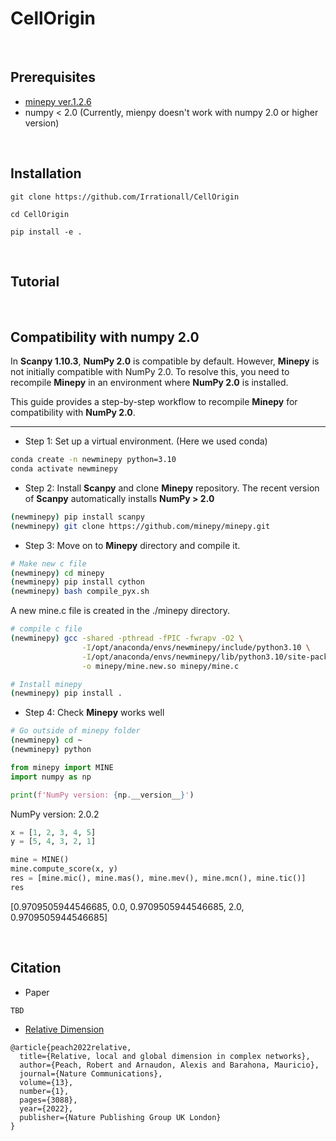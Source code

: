 # CellOrigin

&nbsp;
  
## Prerequisites
* [minepy ver.1.2.6](https://github.com/minepy/minepy)
* numpy < 2.0 (Currently, mienpy doesn't work with numpy 2.0 or higher version)


&nbsp;

## Installation
```
git clone https://github.com/Irrationall/CellOrigin

cd CellOrigin

pip install -e .
```

&nbsp;

## Tutorial

&nbsp;

## Compatibility with numpy 2.0
In **Scanpy 1.10.3**, **NumPy 2.0** is compatible by default. However, **Minepy** is not initially compatible with NumPy 2.0. To resolve this, you need to recompile **Minepy** in an environment where **NumPy 2.0** is installed.

This guide provides a step-by-step workflow to recompile **Minepy** for compatibility with **NumPy 2.0**.

---

* Step 1: Set up a virtual environment. (Here we used conda)
```bash
conda create -n newminepy python=3.10
conda activate newminepy
```
* Step 2: Install **Scanpy** and clone **Minepy** repository. The recent version of **Scanpy** automatically installs **NumPy > 2.0**
```bash
(newminepy) pip install scanpy
(newminepy) git clone https://github.com/minepy/minepy.git
```
* Step 3: Move on to **Minepy** directory and compile it.
```bash
# Make new c file
(newminepy) cd minepy 
(newminepy) pip install cython
(newminepy) bash compile_pyx.sh
```
A new mine.c file is created in the ./minepy directory.
```bash
# compile c file
(newminepy) gcc -shared -pthread -fPIC -fwrapv -O2 \
                -I/opt/anaconda/envs/newminepy/include/python3.10 \
                -I/opt/anaconda/envs/newminepy/lib/python3.10/site-packages/numpy/_core/include \
                -o minepy/mine.new.so minepy/mine.c

# Install minepy
(newminepy) pip install .
```
* Step 4: Check **Minepy** works well
```bash
# Go outside of minepy folder
(newminepy) cd ~
(newminepy) python
```
```python
from minepy import MINE
import numpy as np

print(f'NumPy version: {np.__version__}')
```
NumPy version: 2.0.2
```python
x = [1, 2, 3, 4, 5]
y = [5, 4, 3, 2, 1]

mine = MINE()
mine.compute_score(x, y)
res = [mine.mic(), mine.mas(), mine.mev(), mine.mcn(), mine.tic()]
res
```
[0.9709505944546685, 0.0, 0.9709505944546685, 2.0, 0.9709505944546685]

&nbsp;

## Citation
* Paper
```
TBD
```
* [Relative Dimension](https://github.com/barahona-research-group/DynGDim)
```
@article{peach2022relative,
  title={Relative, local and global dimension in complex networks},
  author={Peach, Robert and Arnaudon, Alexis and Barahona, Mauricio},
  journal={Nature Communications},
  volume={13},
  number={1},
  pages={3088},
  year={2022},
  publisher={Nature Publishing Group UK London}
}
```
